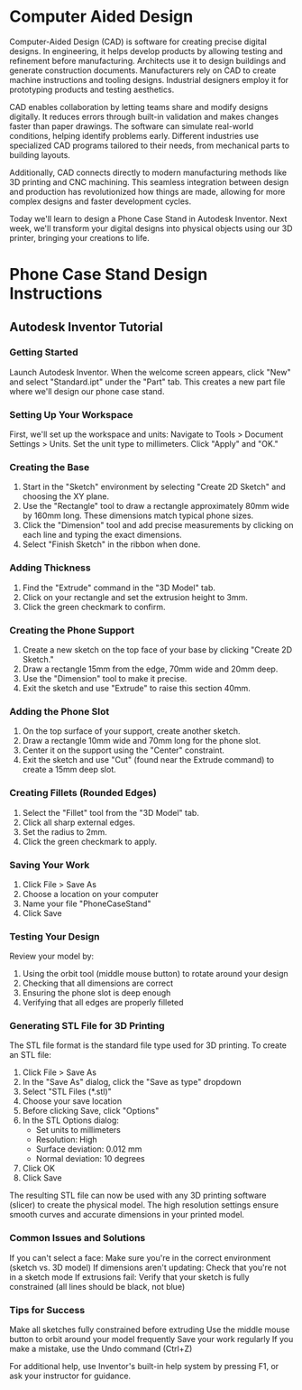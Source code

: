 # Computer Aided Design

Computer-Aided Design (CAD) is software for creating precise digital designs. In engineering, it helps develop products by allowing testing and refinement before manufacturing. Architects use it to design buildings and generate construction documents. Manufacturers rely on CAD to create machine instructions and tooling designs. Industrial designers employ it for prototyping products and testing aesthetics.

CAD enables collaboration by letting teams share and modify designs digitally. It reduces errors through built-in validation and makes changes faster than paper drawings. The software can simulate real-world conditions, helping identify problems early. Different industries use specialized CAD programs tailored to their needs, from mechanical parts to building layouts.

Additionally, CAD connects directly to modern manufacturing methods like 3D printing and CNC machining. This seamless integration between design and production has revolutionized how things are made, allowing for more complex designs and faster development cycles.

Today we'll learn to design a Phone Case Stand in Autodesk Inventor. Next week, we'll transform your digital designs into physical objects using our 3D printer, bringing your creations to life.

# Phone Case Stand Design Instructions
## Autodesk Inventor Tutorial

### Getting Started
Launch Autodesk Inventor. When the welcome screen appears, click "New" and select "Standard.ipt" under the "Part" tab. This creates a new part file where we'll design our phone case stand.

### Setting Up Your Workspace
First, we'll set up the workspace and units:
Navigate to Tools > Document Settings > Units. Set the unit type to millimeters. Click "Apply" and "OK."

### Creating the Base
1. Start in the "Sketch" environment by selecting "Create 2D Sketch" and choosing the XY plane.
2. Use the "Rectangle" tool to draw a rectangle approximately 80mm wide by 160mm long. These dimensions match typical phone sizes.
3. Click the "Dimension" tool and add precise measurements by clicking on each line and typing the exact dimensions.
4. Select "Finish Sketch" in the ribbon when done.

### Adding Thickness
1. Find the "Extrude" command in the "3D Model" tab.
2. Click on your rectangle and set the extrusion height to 3mm.
3. Click the green checkmark to confirm.

### Creating the Phone Support
1. Create a new sketch on the top face of your base by clicking "Create 2D Sketch."
2. Draw a rectangle 15mm from the edge, 70mm wide and 20mm deep.
3. Use the "Dimension" tool to make it precise.
4. Exit the sketch and use "Extrude" to raise this section 40mm.

### Adding the Phone Slot
1. On the top surface of your support, create another sketch.
2. Draw a rectangle 10mm wide and 70mm long for the phone slot.
3. Center it on the support using the "Center" constraint.
4. Exit the sketch and use "Cut" (found near the Extrude command) to create a 15mm deep slot.

### Creating Fillets (Rounded Edges)
1. Select the "Fillet" tool from the "3D Model" tab.
2. Click all sharp external edges.
3. Set the radius to 2mm.
4. Click the green checkmark to apply.

### Saving Your Work
1. Click File > Save As
2. Choose a location on your computer
3. Name your file "PhoneCaseStand"
4. Click Save

### Testing Your Design
Review your model by:
1. Using the orbit tool (middle mouse button) to rotate around your design
2. Checking that all dimensions are correct
3. Ensuring the phone slot is deep enough
4. Verifying that all edges are properly filleted


### Generating STL File for 3D Printing
The STL file format is the standard file type used for 3D printing. To create an STL file:

1. Click File > Save As
2. In the "Save As" dialog, click the "Save as type" dropdown
3. Select "STL Files (*.stl)"
4. Choose your save location
5. Before clicking Save, click "Options"
6. In the STL Options dialog:
   - Set units to millimeters
   - Resolution: High
   - Surface deviation: 0.012 mm
   - Normal deviation: 10 degrees
7. Click OK
8. Click Save

The resulting STL file can now be used with any 3D printing software (slicer) to create the physical model. The high resolution settings ensure smooth curves and accurate dimensions in your printed model.

### Common Issues and Solutions
If you can't select a face: Make sure you're in the correct environment (sketch vs. 3D model)
If dimensions aren't updating: Check that you're not in a sketch mode
If extrusions fail: Verify that your sketch is fully constrained (all lines should be black, not blue)

### Tips for Success
Make all sketches fully constrained before extruding
Use the middle mouse button to orbit around your model frequently
Save your work regularly
If you make a mistake, use the Undo command (Ctrl+Z)

For additional help, use Inventor's built-in help system by pressing F1, or ask your instructor for guidance.
